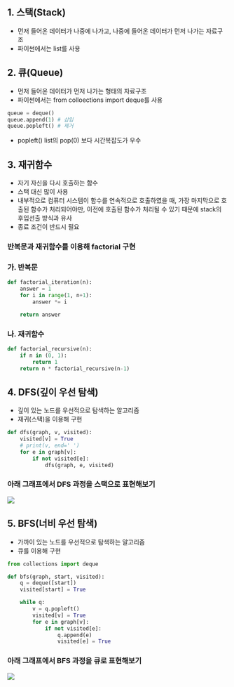 ## 1. 스택(Stack)

- 먼저 들어온 데이터가 나중에 나가고, 나중에 들어온 데이터가 먼저 나가는 자료구조
- 파이썬에서는 list를 사용

## 2. 큐(Queue)

- 먼저 들어온 데이터가 먼저 나가는 형태의 자료구조
- 파이썬에서는 from colloections import deque를 사용

```python
queue = deque()
queue.append(1) # 삽입
queue.popleft() # 제거
```

- popleft() list의 pop(0) 보다 시간복잡도가 우수

## 3. 재귀함수

- 자기 자신을 다시 호출하는 함수
- 스택 대신 많이 사용
- 내부적으로 컴퓨터 시스템이 함수를 연속적으로 호출하였을 때, 가장 마지막으로 호출된 함수가 처리되어야만, 이전에 호출된 함수가 처리될 수 있기 때문에 stack의 후입선출 방식과 유사
- 종료 조건이 반드시 필요

### 반복문과 재귀함수를 이용해 factorial 구현

### 가. 반복문

```python
def factorial_iteration(n):
    answer = 1
    for i in range(1, n+1):
        answer *= i

    return answer
```

### 나. 재귀함수

```python
def factorial_recursive(n):
    if n in (0, 1):
        return 1
    return n * factorial_recursive(n-1)
```

## 4. DFS(깊이 우선 탐색)

- 깊이 있는 노드를 우선적으로 탐색하는 알고리즘
- 재귀(스택)을 이용해 구현

```python
def dfs(graph, v, visited):
    visited[v] = True
    # print(v, end=' ')
    for e in graph[v]:
        if not visited[e]:
            dfs(graph, e, visited)
```

### 아래 그래프에서 DFS 과정을 스택으로 표현해보기

![](https://imgur.com/92RZKSJ.jpg)

## 5. BFS(너비 우선 탐색)

- 가까이 있는 노드를 우선적으로 탐색하는 알고리즘
- 큐를 이용해 구현

```python
from collections import deque

def bfs(graph, start, visited):
    q = deque([start])
    visited[start] = True

    while q:
        v = q.popleft()
        visited[v] = True
        for e in graph[v]:
            if not visited[e]:
                q.append(e)
                visited[e] = True
```

### 아래 그래프에서 BFS 과정을 큐로 표현해보기

![](https://imgur.com/92RZKSJ.jpg)
